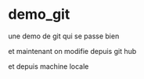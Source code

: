 # demo_git
une demo de git qui se passe bien

et maintenant on modifie depuis git hub

et depuis machine locale
